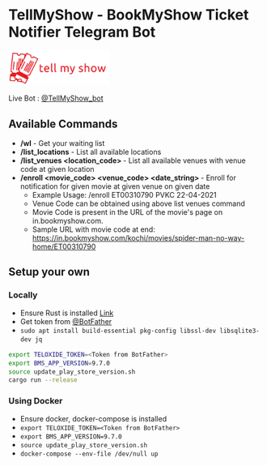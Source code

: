 # TellMyShow - BookMyShow Ticket Notifier Telegram Bot

<img width="200px" src="logo/tell_my_show_horizontal.png" alt="Tell My Show Logo">

Live Bot : [@TellMyShow_bot](https://t.me/TellMyShow_bot)

## Available Commands
- <strong>/wl</strong> - Get your waiting list
- <strong>/list_locations</strong> - List all available locations
- <strong>/list_venues <location_code> </strong>- List all available venues with venue code at given location
- <strong>/enroll <movie_code> <venue_code> <date_string> </strong>- Enroll for notification for given movie at given venue on given date
    - Example Usage: /enroll ET00310790 PVKC 22-04-2021
    - Venue Code can be obtained using above list venues command
    - Movie Code is present in the URL of the movie's page on in.bookmyshow.com.
    - Sample URL with movie code at end: https://in.bookmyshow.com/kochi/movies/spider-man-no-way-home/ET00310790

## Setup your own

### Locally
- Ensure Rust is installed [Link](https://www.rust-lang.org/tools/install)
- Get token from [@BotFather](https://telegram.me/BotFather)
- `
sudo apt install build-essential pkg-config libssl-dev libsqlite3-dev jq
`
```bash
export TELOXIDE_TOKEN=<Token from BotFather>
export BMS_APP_VERSION=9.7.0
source update_play_store_version.sh
cargo run --release
```

### Using Docker
- Ensure docker, docker-compose is installed
- `export TELOXIDE_TOKEN=<Token from BotFather>`
- `export BMS_APP_VERSION=9.7.0`
- `source update_play_store_version.sh`
- `docker-compose --env-file /dev/null up`
